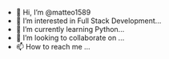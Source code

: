 - 👋 Hi, I’m @matteo1589
- 👀 I’m interested in  Full Stack Development...
- 🌱 I’m currently learning Python...
- 💞️ I’m looking to collaborate on ...
- 📫 How to reach me ...

<!---
matteo1589/matteo1589 is a ✨ special ✨ repository because its `README.md` (this file) appears on your GitHub profile.
You can click the Preview link to take a look at your changes.
--->
